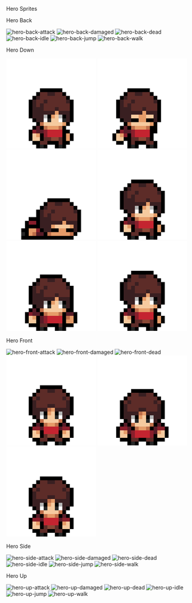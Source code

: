 Hero Sprites

Hero Back

![hero-back-attack](sprites/hero/short/back/attack/hero.gif "Hero Back Attack")
![hero-back-damaged](sprites/hero/short/back/damaged/hero.gif "Hero Back Damaged")
![hero-back-dead](sprites/hero/short/back/dead/hero.gif "Hero Back Dead")
![hero-back-idle](sprites/hero/short/back/idle/hero.gif "Hero Back Idle")
![hero-back-jump](sprites/hero/short/back/jump/hero.gif "Hero Back Jump")
![hero-back-walk](sprites/hero/short/back/walk/hero.gif "Hero Back Walk")

Hero Down

![hero-down-attack](sprites/hero/short/down/attack/hero.gif "Hero Down Attack")
![hero-down-damaged](sprites/hero/short/down/damaged/hero.gif "Hero Down Damaged")
![hero-down-dead](sprites/hero/short/down/dead/hero.gif "Hero Down Dead")
![hero-down-idle](sprites/hero/short/down/idle/hero.gif "Hero Down Idle")
![hero-down-jump](sprites/hero/short/down/jump/hero.gif "Hero Down Jump")
![hero-down-walk](sprites/hero/short/down/walk/hero.gif "Hero Down Walk")

Hero Front

![hero-front-attack](sprites/hero/short/front/attack/hero.gif "Hero Front Attack")
![hero-front-damaged](sprites/hero/short/front/damaged/hero.gif "Hero Front Damaged")
![hero-front-dead](sprites/hero/short/front/dead/hero.gif "Hero Front Dead")
![hero-front-idle](sprites/hero/short/front/idle/hero.gif "Hero Front Idle")
![hero-front-jump](sprites/hero/short/front/jump/hero.gif "Hero Front Jump")
![hero-front-walk](sprites/hero/short/front/walk/hero.gif "Hero Front Walk")

Hero Side

![hero-side-attack](sprites/hero/short/side/attack/hero.gif "Hero Side Attack")
![hero-side-damaged](sprites/hero/short/side/damaged/hero.gif "Hero Side Damaged")
![hero-side-dead](sprites/hero/short/side/dead/hero.gif "Hero Side Dead")
![hero-side-idle](sprites/hero/short/side/idle/hero.gif "Hero Side Idle")
![hero-side-jump](sprites/hero/short/side/jump/hero.gif "Hero Side Jump")
![hero-side-walk](sprites/hero/short/side/walk/hero.gif "Hero Side Walk")

Hero Up

![hero-up-attack](sprites/hero/short/up/attack/hero.gif "Hero Up Attack")
![hero-up-damaged](sprites/hero/short/up/damaged/hero.gif "Hero Up Damaged")
![hero-up-dead](sprites/hero/short/up/dead/hero.gif "Hero Up Dead")
![hero-up-idle](sprites/hero/short/up/idle/hero.gif "Hero Up Idle")
![hero-up-jump](sprites/hero/short/up/jump/hero.gif "Hero Up Jump")
![hero-up-walk](sprites/hero/short/up/walk/hero.gif "Hero Up Walk")